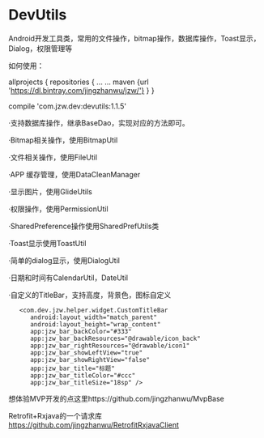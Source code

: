 # DevUtils
Android开发工具类，常用的文件操作，bitmap操作，数据库操作，Toast显示，Dialog，权限管理等

如何使用：


allprojects {
    repositories {
        ...
        ...
        maven {url 'https://dl.bintray.com/jingzhanwu/jzw/'}
    }
}

compile 'com.jzw.dev:devutils:1.1.5'

·支持数据库操作，继承BaseDao，实现对应的方法即可。

·Bitmap相关操作，使用BitmapUtil

·文件相关操作，使用FileUtil

·APP 缓存管理，使用DataCleanManager

·显示图片，使用GlideUtils

·权限操作，使用PermissionUtil

·SharedPreference操作使用SharedPrefUtils类

·Toast显示使用ToastUtil

·简单的dialog显示，使用DialogUtil

·日期和时间有CalendarUtil，DateUtil

·自定义的TitleBar，支持高度，背景色，图标自定义

       <com.dev.jzw.helper.widget.CustomTitleBar
          android:layout_width="match_parent"
          android:layout_height="wrap_content"
          app:jzw_bar_backColor="#333"
          app:jzw_bar_backResources="@drawable/icon_back"
          app:jzw_bar_rightResources="@drawable/icon1"
          app:jzw_bar_showLeftView="true"
          app:jzw_bar_showRightView="false"
          app:jzw_bar_title="标题"
          app:jzw_bar_titleColor="#ccc"
          app:jzw_bar_titleSize="18sp" />
          
想体验MVP开发的点这里https://github.com/jingzhanwu/MvpBase

Retrofit+Rxjava的一个请求库
https://github.com/jingzhanwu/RetrofitRxjavaClient
